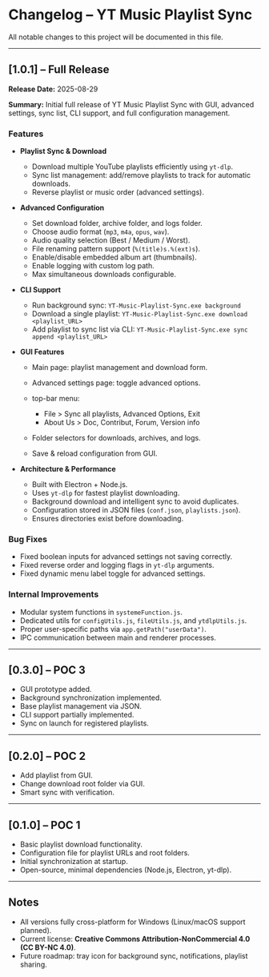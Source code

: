 # Changelog – YT Music Playlist Sync

All notable changes to this project will be documented in this file.

---

## \[1.0.1] – Full Release

**Release Date:** 2025-08-29

**Summary:**
Initial full release of YT Music Playlist Sync with GUI, advanced settings, sync list, CLI support, and full configuration management.

### Features

* **Playlist Sync & Download**

  * Download multiple YouTube playlists efficiently using `yt-dlp`.
  * Sync list management: add/remove playlists to track for automatic downloads.
  * Reverse playlist or music order (advanced settings).

* **Advanced Configuration**

  * Set download folder, archive folder, and logs folder.
  * Choose audio format (`mp3`, `m4a`, `opus`, `wav`).
  * Audio quality selection (Best / Medium / Worst).
  * File renaming pattern support (`%(title)s.%(ext)s`).
  * Enable/disable embedded album art (thumbnails).
  * Enable logging with custom log path.
  * Max simultaneous downloads configurable.

* **CLI Support**

  * Run background sync: `YT-Music-Playlist-Sync.exe background`
  * Download a single playlist: `YT-Music-Playlist-Sync.exe download <playlist_URL>`
  * Add playlist to sync list via CLI: `YT-Music-Playlist-Sync.exe sync append <playlist_URL>`

* **GUI Features**

  * Main page: playlist management and download form.
  * Advanced settings page: toggle advanced options.
  * top-bar menu:

    * File > Sync all playlists, Advanced Options, Exit
    * About Us > Doc, Contribut, Forum, Version info
  * Folder selectors for downloads, archives, and logs.
  * Save & reload configuration from GUI.

* **Architecture & Performance**

  * Built with Electron + Node.js.
  * Uses `yt-dlp` for fastest playlist downloading.
  * Background download and intelligent sync to avoid duplicates.
  * Configuration stored in JSON files (`conf.json`, `playlists.json`).
  * Ensures directories exist before downloading.

### Bug Fixes

* Fixed boolean inputs for advanced settings not saving correctly.
* Fixed reverse order and logging flags in `yt-dlp` arguments.
* Fixed dynamic menu label toggle for advanced settings.

### Internal Improvements

* Modular system functions in `systemeFunction.js`.
* Dedicated utils for `configUtils.js`, `fileUtils.js`, and `ytdlpUtils.js`.
* Proper user-specific paths via `app.getPath("userData")`.
* IPC communication between main and renderer processes.

---

## \[0.3.0] – POC 3

* GUI prototype added.
* Background synchronization implemented.
* Base playlist management via JSON.
* CLI support partially implemented.
* Sync on launch for registered playlists.

---

## \[0.2.0] – POC 2

* Add playlist from GUI.
* Change download root folder via GUI.
* Smart sync with verification.

---

## \[0.1.0] – POC 1

* Basic playlist download functionality.
* Configuration file for playlist URLs and root folders.
* Initial synchronization at startup.
* Open-source, minimal dependencies (Node.js, Electron, yt-dlp).

---

## Notes

* All versions fully cross-platform for Windows (Linux/macOS support planned).
* Current license: **Creative Commons Attribution-NonCommercial 4.0 (CC BY-NC 4.0)**.
* Future roadmap: tray icon for background sync, notifications, playlist sharing.